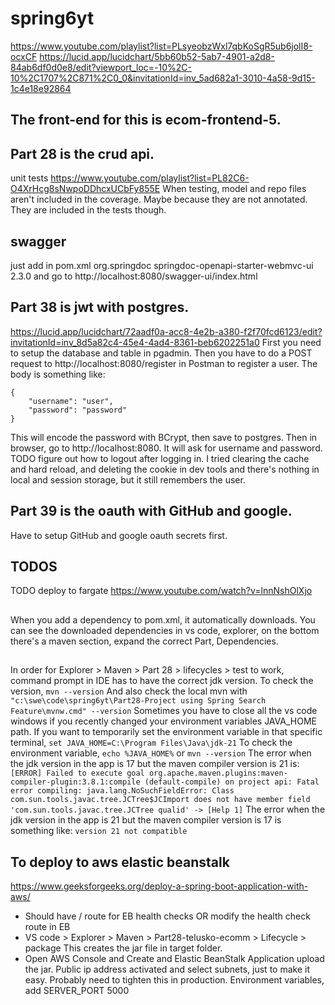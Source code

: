 # spring6yt
https://www.youtube.com/playlist?list=PLsyeobzWxl7qbKoSgR5ub6jolI8-ocxCF
https://lucid.app/lucidchart/5bb60b52-5ab7-4901-a2d8-84ab6df0d0e8/edit?viewport_loc=-10%2C-10%2C1707%2C871%2C0_0&invitationId=inv_5ad682a1-3010-4a58-9d15-1c4e18e92864
## The front-end for this is ecom-frontend-5.
## Part 28 is the crud api.
unit tests https://www.youtube.com/playlist?list=PL82C6-O4XrHcg8sNwpoDDhcxUCbFy855E
When testing, model and repo files aren't included in the coverage. Maybe because they are not annotated. They are included in the tests though.

## swagger
just add in pom.xml
<dependency>
    <groupId>org.springdoc</groupId>
    <artifactId>springdoc-openapi-starter-webmvc-ui</artifactId>
    <version>2.3.0</version>
</dependency>
and go to http://localhost:8080/swagger-ui/index.html

## Part 38 is jwt with postgres.
https://lucid.app/lucidchart/72aadf0a-acc8-4e2b-a380-f2f70fcd6123/edit?invitationId=inv_8d5a82c4-45e4-4ad4-8361-beb6202251a0
First you need to setup the database and table in pgadmin. Then you have to do a POST request to http://localhost:8080/register in Postman to register a user. The body is something like:
```
{
    "username": "user",
    "password": "password"
}
```
This will encode the password with BCrypt, then save to postgres.
Then in browser, go to http://localhost:8080. It will ask for username and password. 
TODO figure out how to logout after logging in. I tried clearing the cache and hard reload, and deleting the cookie in dev tools and there's nothing in local and session storage, but it still remembers the user.

## Part 39 is the oauth with GitHub and google.
Have to setup GitHub and google oauth secrets first.

## TODOS
TODO deploy to fargate https://www.youtube.com/watch?v=lnnNshOlXjo

##
When you add a dependency to pom.xml, it automatically downloads. You can see the downloaded dependencies in vs code, explorer, on the bottom there's a maven section, expand the correct Part, Dependencies.

## 
In order for Explorer > Maven > Part 28 > lifecycles > test to work, command prompt in IDE has to have the correct jdk version. To check the version, 
`mvn --version`
And also check the local mvn with
`"c:\swe\code\spring6yt\Part28-Project using Spring Search Feature\mvnw.cmd" --version`
Sometimes you have to close all the vs code windows if you recently changed your environment variables JAVA_HOME path.
If you want to temporarily set the environment variable in that specific terminal, 
`set JAVA_HOME=C:\Program Files\Java\jdk-21`
To check the environment variable,
`echo %JAVA_HOME%`
or
`mvn --version`
The error when the jdk version in the app is 17 but the maven compiler version is 21 is:
`[ERROR] Failed to execute goal org.apache.maven.plugins:maven-compiler-plugin:3.8.1:compile (default-compile) on project api: Fatal error compiling: java.lang.NoSuchFieldError: Class com.sun.tools.javac.tree.JCTree$JCImport does not have member field 'com.sun.tools.javac.tree.JCTree qualid' -> [Help 1]`
The error when the jdk version in the app is 21 but the maven compiler version is 17 is something like:
`version 21 not compatible`


## To deploy to aws elastic beanstalk
https://www.geeksforgeeks.org/deploy-a-spring-boot-application-with-aws/

- Should have / route for EB health checks OR modify the health check route in EB
- VS code > Explorer > Maven > Part28-telusko-ecomm > Lifecycle > package
This creates the jar file in target folder.
- Open AWS Console and Create and Elastic BeanStalk Application
upload the jar.
Public ip address activated and select subnets, just to make it easy. Probably need to tighten this in production.
Environment variables, add
SERVER_PORT 5000
